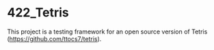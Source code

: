 422_Tetris
==========
This project is a testing framework for an open source version of Tetris (https://github.com/ttocs7/tetris).
 